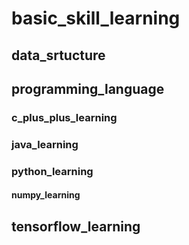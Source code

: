# basic_skill_learning
## data_srtucture
## programming_language
### c_plus_plus_learning
### java_learning
### python_learning
#### numpy_learning
## tensorflow_learning

